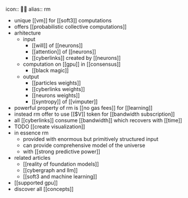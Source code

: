 icon:: 🖖🏽
alias:: rm

- unique [[vm]] for [[soft3]] computations
- offers [[probabilistic collective computations]]
- arhitecture
	- input
		- [[will]] of [[neurons]]
		- [[attention]] of [[neurons]]
		- [[cyberlinks]] created by [[neurons]]
	- computation on [[gpu]] in [[consensus]]
		- [[black magic]]
	- output
		- [[particles weights]]
		- [[cyberlinks weights]]
		- [[neurons weights]]
		- [[syntropy]] of [[vimputer]]
- powerful property of rm is [[no gas fees]] for [[learning]]
- instead rm offer to use [[$V]] token for [[bandwidth subscription]]
- all [[cyberlinks]] consume [[bandwidth]] which recovers with [[time]]
- TODO [[create visualization]]
- in essence rm
	- provided with enormous but primitively structured input
	- can provide comprehensive model of the universe
	- with [[strong predictive power]]
- related articles
	- [[reality of foundation models]]
	- [[cybergraph and llm]]
	- [[soft3 and machine learning]]
- [[supported gpu]]
- discover all [[concepts]]